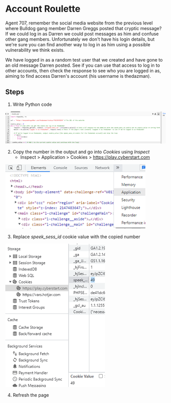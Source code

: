 # Account Roulette
Agent 707, remember the social media website from the previous level where Bulldog gang member Darren Greggs posted that cryptic message? If we could log in as Darren we could post messages as him and confuse other gang members. Unfortunately we don't have his login details, but we're sure you can find another way to log in as him using a possible vulnerability we think exists.

We have logged in as a random test user that we created and have gone to an old message Darren posted. See if you can use that access to log in to other accounts, then check the response to see who you are logged in as, aiming to find access Darren's account (his username is thedazman).

## Steps
1. Write Python code

![python to cookie login](/assets/screenshots/hq-12-AccountRoulette/step-1.png)

2. Copy the number in the output and go into *Cookies* using *Inspect*
    - Inspect > Application > Cookies > https://play.cyberstart.com

![application location](/assets/screenshots/hq-12-AccountRoulette/step-2.png)

3. Replace *speek_sess_id* cookie value with the copied number

![replace speek_sess_id](/assets/screenshots/hq-12-AccountRoulette/step-3.png)

4. Refresh the page